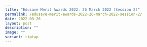 ```yaml
---
title: "Edusave Merit Awards 2022: 26 March 2022 (Session 2)"
permalink: /edusave-merit-awards-2022-26-march-2022-session-2/
date: 2022-03-26
layout: post
description: ""
image: ""
variant: tiptap
---
```

